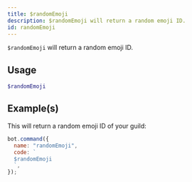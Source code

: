```yaml
---
title: $randomEmoji
description: $randomEmoji will return a random emoji ID.
id: randomEmoji
---
```


`$randomEmoji` will return a random emoji ID.

## Usage

```php
$randomEmoji
```

## Example(s)

This will return a random emoji ID of your guild:

```javascript
bot.command({
  name: "randomEmoji",
  code: `
  $randomEmoji
  `,
});
```
